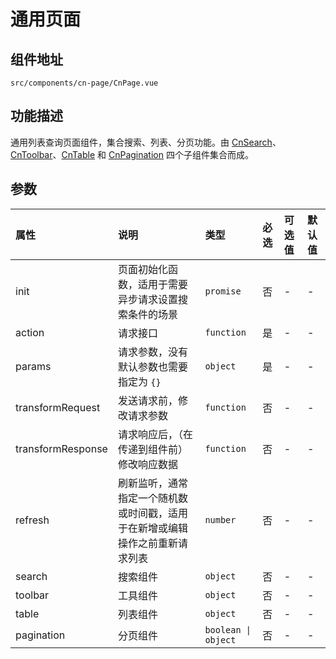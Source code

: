 # 通用页面

## 组件地址

`src/components/cn-page/CnPage.vue`

## 功能描述

通用列表查询页面组件，集合搜索、列表、分页功能。由 [CnSearch](./cn-search.md)、[CnToolbar](./cn-toolbar.md)、[CnTable](./cn-table.md) 和 [CnPagination](./cn-pagination.md) 四个子组件集合而成。

## 参数

|属性|说明|类型|必选|可选值|默认值
|:--|:--|:--|:--|:--|:--
|init|页面初始化函数，适用于需要异步请求设置搜索条件的场景|`promise`|否|-|-
|action|请求接口|`function`|是|-|-
|params|请求参数，没有默认参数也需要指定为 `{}`|`object`|是|-|-
|transformRequest|发送请求前，修改请求参数|`function`|否|-|-
|transformResponse|请求响应后，（在传递到组件前）修改响应数据|`function`|否|-|-
|refresh|刷新监听，通常指定一个随机数或时间戳，适用于在新增或编辑操作之前重新请求列表|`number`|否|-|-
|search|搜索组件|`object`|否|-|-
|toolbar|工具组件|`object`|否|-|-
|table|列表组件|`object`|否|-|-
|pagination|分页组件|`boolean \| object`|否|-|-
